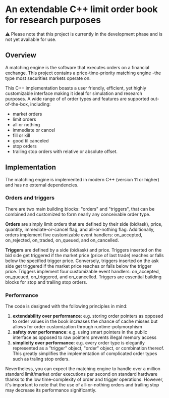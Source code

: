 # An extendable C++ limit order book for research purposes

⚠️ Please note that this project is currently in the development phase and is not yet available for use.

## Overview
A matching engine is the software that executes orders on a financial exchange. This project contains a price-time-priority matching engine -the type most securities markets operate on. 

This C++ implementation boasts a user friendly, efficient, yet highly customizable interface making it ideal for simulation and research purposes. A wide range of of order types and features are supported out-of-the-box, including:

- market orders
- limit orders
- all or nothing
- immediate or cancel
- fill or kill
- good til canceled
- stop orders
- trailing stop orders with relative or absolute offset.

## Implementation

The matching engine is implemented in modern C++ (version 11 or higher) and has no external dependencies. 

### Orders and triggers
There are two main building blocks: "orders" and "triggers", that can be combined and customized to form nearly any conceivable order type.

**Orders** are simply limit orders that are defined by their side (bid/ask), price, quantity, immediate-or-cancel flag, and all-or-nothing flag. Additionally, orders implement five customizable event handlers: on_accepted, on_rejected, on_traded, on_queued, and on_cancelled. 

**Triggers** are defined by a side (bid/ask) and price. Triggers inserted on the bid side get triggered if the market price (price of last trade) reaches or falls below the specified trigger price. Conversely, triggers inserted on the ask side get triggered if the market price reaches or falls below the trigger price. Triggers implement four customizable event handlers: on_accepted, on_queued, on_triggered, and on_cancelled. Triggers are  essential building blocks for stop and trailing stop orders.

### Performance

The code is designed with the following principles in mind:

1. **extendability over performance**: e.g. storing order pointers as opposed to order values in the book increases the chance of cache misses but allows for order customization through runtime-polymorphism
1. **safety over performance**: e.g. using smart pointers in the public interface as opposed to raw pointers prevents illegal memory access
1. **simplicity over performance**: e.g. every order type is elegantly represented as a "trigger" object, "order" object, or combination thereof. This greatly simplifies the implementation of complicated order types such as traling stop orders.

Nevertheless, you can expect the matching engine to handle over a million standard limit/market order executions per second on standard hardware thanks to the low time-complexity of order and trigger operations. However, it's important to note that the use of all-or-nothing orders and trailing stop may decrease its performance significantly. 